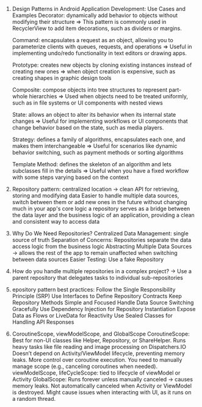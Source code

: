 1. Design Patterns in Android Application Development: Use Cases and Examples
	Decorator:  dynamically add behavior to objects without modifying their structure
	=> This pattern is commonly used in RecyclerView to add item decorations, such as dividers or margins.
	
	Command: encapsulates a request as an object, allowing you to parameterize clients with queues, requests, and operations
	=> Useful in implementing undo/redo functionality in text editors or drawing apps.

	Prototype:  creates new objects by cloning existing instances instead of creating new ones
	=> when object creation is expensive, such as creating shapes in graphic design tools

	Composite: compose objects into tree structures to represent part-whole hierarchies
	=> Used when objects need to be treated uniformly, such as in file systems or UI components with nested views
	
	State: allows an object to alter its behavior when its internal state changes
	=> Useful for implementing workflows or UI components that change behavior based on the state, such as media players.

	Strategy: defines a family of algorithms, encapsulates each one, and makes them interchangeable
	=> Useful for scenarios like dynamic behavior switching, such as payment methods or sorting algorithms

	Template Method: defines the skeleton of an algorithm and lets subclasses fill in the details
	=> Useful when you have a fixed workflow with some steps varying based on the context

2. Repository pattern:
	centralized location -> clean API for retrieving, storing and modifying data
	Easier to handle multiple data sources, switch between them or add new ones in the future without changing much in 
		your app's core logic
	a repository serves as a bridge between the data layer and the business logic of an application, providing a clean 
		and consistent way to access data

3. Why Do We Need Repositories?
	Centralized Data Management: single source of truth
	Separation of Concerns: Repositories separate the data access logic from the business logic
	Abstracting Multiple Data Sources
	-> allows the rest of the app to remain unaffected when switching between data sources
	Easier Testing: Use a fake Repository
	
4. How do you handle multiple repositories in a complex project?
	-> Use a parent repository that delegates tasks to individual sub-repositories

5. epository pattern best practices:
	Follow the Single Responsibility Principle (SRP)
	Use Interfaces to Define Repository Contracts
	Keep Repository Methods Simple and Focused
	Handle Data Source Switching Gracefully
	Use Dependency Injection for Repository Instantiation
	Expose Data as Flows or LiveData for Reactivity
	Use Sealed Classes for Handling API Responses	

6. CoroutineScope, viewModelScope, and GlobalScope
	CoroutineScope:
		Best for non-UI classes like Helper, Repository, or ShareHelper.
		Runs heavy tasks like file reading and image processing on Dispatchers.IO
		Doesn’t depend on Activity/ViewModel lifecycle, preventing memory leaks.
		More control over coroutine execution.
		You need to manually manage scope (e.g., canceling coroutines when needed).
	viewModelScope, lifeCycleScope:
		tied to lifecycle of viewModel or Activity
	GlobalScope:
		Runs forever unless manually canceled → causes memory leaks.
		Not automatically canceled when Activity or ViewModel is destroyed.
		Might cause issues when interacting with UI, as it runs on a random thread.